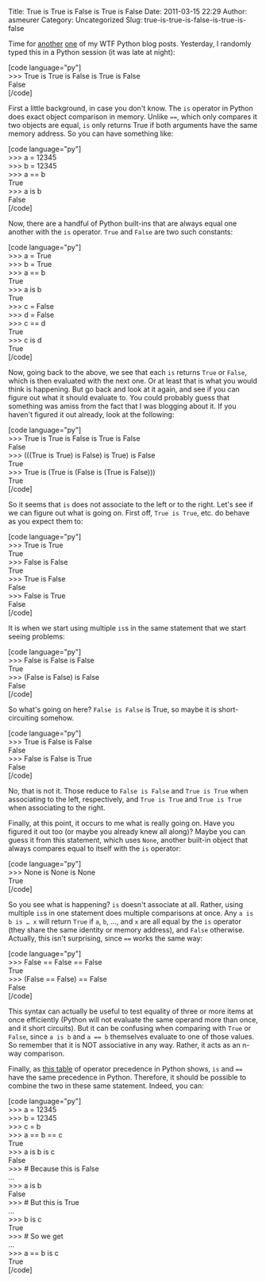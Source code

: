 Title: True is True is False is True is False
Date: 2011-03-15 22:29
Author: asmeurer
Category: Uncategorized
Slug: true-is-true-is-false-is-true-is-false

Time for [another][] [one][] of my WTF Python blog posts. Yesterday, I
randomly typed this in a Python session (it was late at night):

[code language="py"]  
\>\>\> True is True is False is True is False  
False  
[/code]

First a little background, in case you don't know. The `is` operator in
Python does exact object comparison in memory. Unlike `==`, which only
compares it two objects are equal, `is` only returns True if both
arguments have the same memory address. So you can have something like:

[code language="py"]  
\>\>\> a = 12345  
\>\>\> b = 12345  
\>\>\> a == b  
True  
\>\>\> a is b  
False  
[/code]

Now, there are a handful of Python built-ins that are always equal one
another with the `is` operator. `True` and `False` are two such
constants:

[code language="py"]  
\>\>\> a = True  
\>\>\> b = True  
\>\>\> a == b  
True  
\>\>\> a is b  
True  
\>\>\> c = False  
\>\>\> d = False  
\>\>\> c == d  
True  
\>\>\> c is d  
True  
[/code]

Now, going back to the above, we see that each `is` returns `True` or
`False`, which is then evaluated with the next one. Or at least that is
what you would think is happening. But go back and look at it again, and
see if you can figure out what it should evaluate to. You could probably
guess that something was amiss from the fact that I was blogging about
it. If you haven't figured it out already, look at the following:

[code language="py"]  
\>\>\> True is True is False is True is False  
False  
\>\>\> (((True is True) is False) is True) is False  
True  
\>\>\> True is (True is (False is (True is False)))  
True  
[/code]

So it seems that `is` does not associate to the left or to the right.
Let's see if we can figure out what is going on. First off,
`True is True`, etc. do behave as you expect them to:

[code language="py"]  
\>\>\> True is True  
True  
\>\>\> False is False  
True  
\>\>\> True is False  
False  
\>\>\> False is True  
False  
[/code]

It is when we start using multiple `is`s in the same statement that we
start seeing problems:

[code language="py"]  
\>\>\> False is False is False  
True  
\>\>\> (False is False) is False  
False  
[/code]

So what's going on here? `False is False` is True, so maybe it is
short-circuiting somehow.

[code language="py"]  
\>\>\> True is False is False  
False  
\>\>\> False is False is True  
False  
[/code]

No, that is not it. Those reduce to `False is False` and `True is True`
when associating to the left, respectively, and `True is True` and
`True is True` when associating to the right.

Finally, at this point, it occurs to me what is really going on. Have
you figured it out too (or maybe you already knew all along)? Maybe you
can guess it from this statement, which uses `None`, another built-in
object that always compares equal to itself with the `is` operator:

[code language="py"]  
\>\>\> None is None is None  
True  
[/code]

So you see what is happening? `is` doesn't associate at all. Rather,
using multiple `is`s in one statement does multiple comparisons at once.
Any `a is b is … x` will return `True` if `a`, `b`, …, and `x` are all
equal by the `is` operator (they share the same identity or memory
address), and `False` otherwise. Actually, this isn't surprising, since
`==` works the same way:

[code language="py"]  
\>\>\> False == False == False  
True  
\>\>\> (False == False) == False  
False  
[/code]

This syntax can actually be useful to test equality of three or more
items at once efficiently (Python will not evaluate the same operand
more than once, and it short circuits). But it can be confusing when
comparing with `True` or `False`, since `a is b` and `a == b` themselves
evaluate to one of those values. So remember that it is NOT associative
in any way. Rather, it acts as an n-way comparison.

Finally, as [this table][] of operator precedence in Python shows, `is`
and `==` have the same precedence in Python. Therefore, it should be
possible to combine the two in these same statement. Indeed, you can:

[code language="py"]  
\>\>\> a = 12345  
\>\>\> b = 12345  
\>\>\> c = b  
\>\>\> a == b == c  
True  
\>\>\> a is b is c  
False  
\>\>\> \# Because this is False  
...  
\>\>\> a is b  
False  
\>\>\> \# But this is True  
...  
\>\>\> b is c  
True  
\>\>\> \# So we get  
...  
\>\>\> a == b is c  
True  
[/code]

  [another]: http://asmeurersympy.wordpress.com/2009/07/20/modifying-a-list-while-looping-through-it-in-python/
  [one]: http://asmeurersympy.wordpress.com/2010/06/16/strange-python-behavior-can-someone-please-explain-to-me-what-is-going-on-here/
  [this table]: http://docs.python.org/reference/expressions.html#summary
